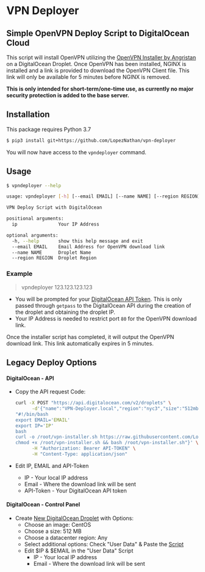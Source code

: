 # VPN Deployer

## Simple OpenVPN Deploy Script to DigitalOcean Cloud

This script will install OpenVPN utilizing the [OpenVPN Installer by Angristan](https://github.com/Angristan/OpenVPN-install) on a DigitalOcean Droplet.
Once OpenVPN has been installed, NGINX is installed and a link is provided to download the OpenVPN Client file. This link will only be available for 5 minutes before NGINX is removed.

**This is only intended for short-term/one-time use, as currently no major security protection is added to the base server.**

## Installation

This package requires Python 3.7

```bash
$ pip3 install git+https://github.com/LopezNathan/vpn-deployer
```

You will now have access to the `vpndeployer` command.

## Usage

```bash
$ vpndeployer --help

usage: vpndeployer [-h] [--email EMAIL] [--name NAME] [--region REGION] ip

VPN Deploy Script with DigitalOcean

positional arguments:
  ip               Your IP Address

optional arguments:
  -h, --help       show this help message and exit
  --email EMAIL    Email Address for OpenVPN download link
  --name NAME      Droplet Name
  --region REGION  Droplet Region
```

### Example

> vpndeployer 123.123.123.123

- You will be prompted for your [DigitalOcean API Token](https://www.digitalocean.com/docs/api/create-personal-access-token/). This is only passed through `getpass` to the DigitalOcean API during the creation of the droplet and obtaining the droplet IP.
- Your IP Address is needed to restrict port `80` for the OpenVPN download link.

Once the installer script has completed, it will output the OpenVPN download link. This link automatically expires in 5 minutes.

## Legacy Deploy Options

#### DigitalOcean - API

- Copy the API request Code:

  ```bash
  curl -X POST "https://api.digitalocean.com/v2/droplets" \
        -d'{"name":"VPN-Deployer.local","region":"nyc3","size":"512mb","image":"centos-7-x64","user_data":
  "#!/bin/bash
  export EMAIL='EMAIL'
  export IP='IP'
  bash
  curl -o /root/vpn-installer.sh https://raw.githubusercontent.com/LopezNathan/VPN-Deployer/master/OpenVPN-Deploy.sh
  chmod +x /root/vpn-installer.sh && bash /root/vpn-installer.sh"}' \
        -H "Authorization: Bearer API-TOKEN" \
        -H "Content-Type: application/json"
  ```

- Edit IP, EMAIL and API-Token

  - IP - Your local IP address
  - Email - Where the download link will be sent
  - API-Token - Your DigitalOcean API token

#### DigitalOcean - Control Panel

- Create [New DigitalOcean Droplet](https://cloud.digitalocean.com/droplets/new) with Options:
  - Choose an image: CentOS
  - Choose a size: 512 MB
  - Choose a datacenter region: Any
  - Select additional options: Check "User Data" & Paste the [Script](https://raw.githubusercontent.com/LopezNathan/VPN-Deployer/master/OpenVPN-Deploy.sh)
  - Edit $IP & $EMAIL in the "User Data" Script
    - IP - Your local IP address
    - Email - Where the download link will be sent